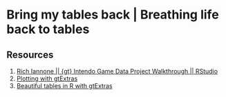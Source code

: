 # Bring my tables back | Breathing life back to tables




## Resources
1. [ Rich Iannone || {gt} Intendo Game Data Project Walkthrough || RStudio ](https://www.youtube.com/watch?v=aPRVzk9pvno)
2. [Plotting with gtExtras](https://jthomasmock.github.io/gtExtras/articles/plotting-with-gtExtras.html)
3. [Beautiful tables in R with gtExtras](https://themockup.blog/posts/2022-06-13-gtextras-cran/)